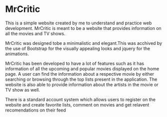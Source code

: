 # MrCritic

This is a simple website created by me to understand and practice web development. MrCritic is meant to be a website that provides information on all the movies and TV shows.

MrCritic was designed tobe a minimalistic and elegant.This was acchived by the use of Bootstrap for the visually appealing looks and jquery for the animations.

MrCritic has been developed to have a lot of features such as it has information of all the upcoming and popular movies displayed on the home page. A user can find the information about a respective movie by either searching or browsing through the top lists present in the application. The website is also able to provide information about the artists in the movie or TV show as well. 

There is a standard account system which allows users to register on the website and create favorite lists, comment on movies and get relavent recomendations on their feed
